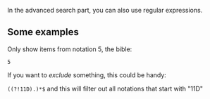 In the advanced search part, you can also use regular expressions.

## Some examples

Only show items from notation 5, the bible:

`5`

If you want to _exclude_ something, this could be handy:

`((?!11D).)*$` and this will filter out all notations that start with "11D"
